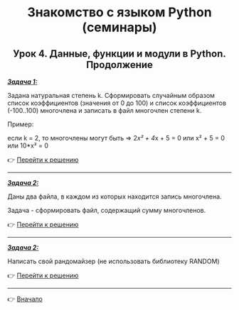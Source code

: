 <a id="return"></a>

<center>

# Знакомство с языком Python (семинары)

## Урок 4. Данные, функции и модули в Python. Продолжение

</center>

<u>***Задача 1:***</u>

Задана натуральная степень k. Сформировать случайным образом список коэффициентов (значения от 0 до 100) и список коэффициентов  (-100..100) многочлена и записать в файл многочлен степени k.

Пример:

если k = 2, то многочлены могут быть => 2*x² + 4*x + 5 = 0 или x² + 5 = 0 или 10*x² = 0

:point_right: [Перейти к решению]( "Открыть")

---

<u>***Задача 2:***</u>

Даны два файла, в каждом из которых находится запись многочлена. 

Задача - сформировать файл, содержащий сумму многочленов.

:point_right: [Перейти к решению]( "Открыть")

---

<u>***Задача 2:***</u>

Написать свой рандомайзер (не использовать библиотеку RANDOM)

:point_right: [Перейти к решению]( "Открыть")

---

:point_right: [Вначало](#return "Вернуться вначало")
